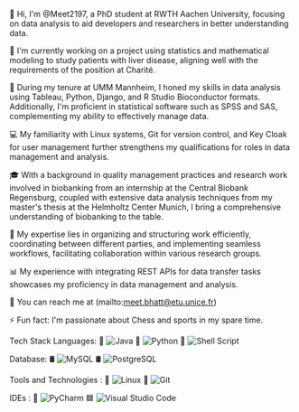 👋 Hi, I'm @Meet2197, a PhD student at RWTH Aachen University, focusing on data analysis to aid developers and researchers in better understanding data.

🌱 I'm currently working on a project using statistics and mathematical modeling to study patients with liver disease, aligning well with the requirements of the position at Charité.

💼 During my tenure at UMM Mannheim, I honed my skills in data analysis using Tableau, Python, Django, and R Studio Bioconductor formats. Additionally, I'm proficient in statistical software such as SPSS and SAS, complementing my ability to effectively manage data.

💻 My familiarity with Linux systems, Git for version control, and Key Cloak for user management further strengthens my qualifications for roles in data management and analysis.

🎓 With a background in quality management practices and research work involved in biobanking from an internship at the Central Biobank Regensburg, coupled with extensive data analysis techniques from my master's thesis at the Helmholtz Center Munich, I bring a comprehensive understanding of biobanking to the table.

🤝 My expertise lies in organizing and structuring work efficiently, coordinating between different parties, and implementing seamless workflows, facilitating collaboration within various research groups.

📊 My experience with integrating REST APIs for data transfer tasks showcases my proficiency in data management and analysis.

📧 You can reach me at (mailto:meet.bhatt@etu.unice.fr)

⚡ Fun fact: I'm passionate about Chess and sports in my spare time.

Tech Stack
Languages:
🚀 ![Java](https://img.shields.io/badge/square-java-%23F7931E.svg?style=for-the-badge&logo=java&logoColor=white) 🐍 ![Python](https://img.shields.io/badge/square-python-%233776AB.svg?style=for-the-badge&logo=python&logoColor=white) 🐚 ![Shell Script](https://img.shields.io/badge/square-shell%20script-%232C3A42.svg?style=for-the-badge&logo=gnu-bash&logoColor=white)


Database:
🛢️ ![MySQL](https://img.shields.io/badge/square-mysql-%234479A1.svg?style=for-the-badge&logo=mysql&logoColor=white) 🛢️ ![PostgreSQL](https://img.shields.io/badge/square-postgresql-%23336791.svg?style=for-the-badge&logo=postgresql&logoColor=white)


Tools and Technologies :
🐧 ![Linux](https://img.shields.io/badge/square-linux-%23FCC624.svg?style=for-the-badge&logo=linux&logoColor=black) 🔗 ![Git](https://img.shields.io/badge/square-git-%23F05032.svg?style=for-the-badge&logo=git&logoColor=white)

IDEs :
🐍 ![PyCharm](https://img.shields.io/badge/square-pycharm-%23000000.svg?style=for-the-badge&logo=pycharm&logoColor=white) 🟦 ![Visual Studio Code](https://img.shields.io/badge/square-visual%20studio%20code-%23007ACC.svg?style=for-the-badge&logo=visual-studio-code&logoColor=white)
